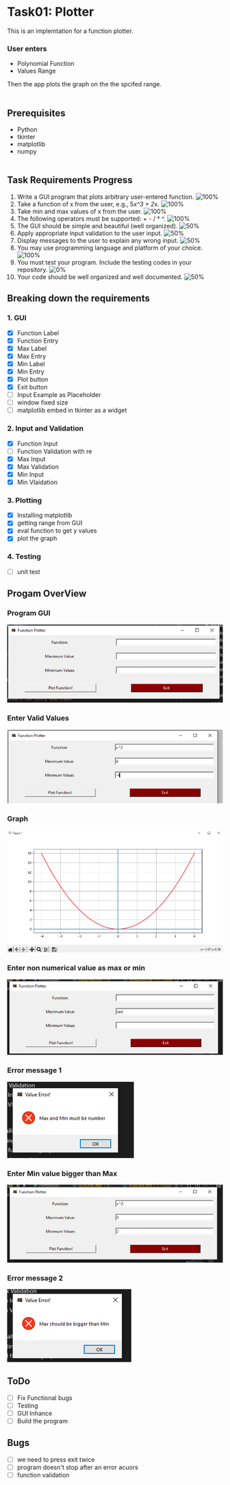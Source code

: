 # Task01: Plotter

This is an implemtation for a function plotter.
<br>

### User enters

* Polynomial Function
* Values Range

Then the app plots the graph on the the spcifed range.
<br><br>

## Prerequisites

* Python
* tkinter
* matplotlib
* numpy
<br><br>

## Task Requirements Progress

1. Write a GUI program that plots arbitrary user-entered function.
![100%](https://progress-bar.dev/100/)
2. Take a function of x from the user, e.g., 5*x^3 + 2*x.
![100%](https://progress-bar.dev/100/)
3. Take min and max values of x from the user.
![100%](https://progress-bar.dev/100/)
4. The following operators must be supported: + - / * ^.
![100%](https://progress-bar.dev/100/)
5. The GUI should be simple and beautiful (well organized).
![50%](https://progress-bar.dev/50/)
6. Apply appropriate input validation to the user input.
![50%](https://progress-bar.dev/50/)
7. Display messages to the user to explain any wrong input.
![50%](https://progress-bar.dev/50/)
8. You may use programming language and platform of your choice.
![100%](https://progress-bar.dev/100/)
9. You must test your program. Include the testing codes in your repository.
![0%](https://progress-bar.dev/0/)
10. Your code should be well organized and well documented.
![50%](https://progress-bar.dev/50/)

## Breaking down the requirements

### 1. GUI

* [x] Function Label
* [x] Function Entry
* [x] Max Label
* [x] Max Entry
* [x] Min Label
* [x] Min Entry
* [x] Plot button
* [x] Exit button
* [ ] Input Example as Placeholder
* [ ] window fixed size
* [ ] matplotlib embed in tkinter as a widget

### 2. Input and Validation

* [x] Function Input
* [ ] Function Validation with re
* [x] Max Input
* [x] Max Validation
* [x] Min Input
* [x] Min Vlaidation

### 3. Plotting

* [x] Installing matplotlib
* [x] getting range from GUI
* [x] eval function to get y values
* [x] plot the graph

### 4. Testing

* [ ] unit test

## Progam OverView

### Program GUI

![01](https://github.com/ahmedelbrmbaly/plotter/blob/main/snapshots/01.png)

### Enter Valid Values

![02](https://github.com/ahmedelbrmbaly/plotter/blob/main/snapshots/02.png)

### Graph

![03](https://github.com/ahmedelbrmbaly/plotter/blob/main/snapshots/03.png)

### Enter non numerical value as max or min

![04](https://github.com/ahmedelbrmbaly/plotter/blob/main/snapshots/04.png)

### Error message 1

![05](https://github.com/ahmedelbrmbaly/plotter/blob/main/snapshots/05.png)

### Enter Min value bigger than Max

![06](https://github.com/ahmedelbrmbaly/plotter/blob/main/snapshots/06.png)

### Error message 2

![07](https://github.com/ahmedelbrmbaly/plotter/blob/main/snapshots/07.png)

## ToDo

* [ ] Fix Functional bugs
* [ ] Testing
* [ ] GUI Inhance
* [ ] Build the program

## Bugs

* [ ] we need to press exit twice
* [ ] program doesn't stop after an error acuors
* [ ] function validation
